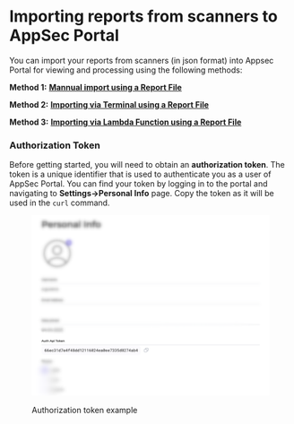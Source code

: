 # Importing reports from scanners to AppSec Portal

You can import your reports from scanners (in json format) into Appsec Portal for viewing and processing using the following methods:

**Method 1:** [**Mannual import using a Report File**](manual-import-using-report-file.md)

**Method 2:** [**Importing via Terminal using a Report File**](importing-reports-via-terminal-using-a-report-file.md)

**Method 3:** [**Importing via Lambda Function using a Report File**](importing-reports-via-lambda-function-using-a-report-file.md)

### Authorization Token

Before getting started, you will need to obtain an **authorization token**. The token is a unique identifier that is used to authenticate you as a user of AppSec Portal. You can find your token by logging in to the portal and navigating to **Settings->Personal Info** page. Copy the token as it will be used in the `curl` command.

<figure><img src="../../../.gitbook/assets/personal_info_auth_api_token.png" alt=""><figcaption><p>Authorization token example</p></figcaption></figure>
